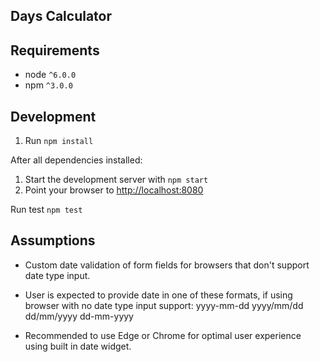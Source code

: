 ## Days Calculator

## Requirements
* node `^6.0.0`
* npm `^3.0.0`

Development
-----------

1. Run `npm install`

After all dependencies installed:

1. Start the development server with `npm start`
2. Point your browser to [http://localhost:8080](http://localhost:8080)

Run test
`npm test`

Assumptions
-----------

* Custom date validation of form fields for browsers that don't support date type input.
* User is expected to provide date in one of these formats, if using browser with no date type input support:
   yyyy-mm-dd
   yyyy/mm/dd
   dd/mm/yyyy
   dd-mm-yyyy

* Recommended to use Edge or Chrome for optimal user experience using built in date widget.